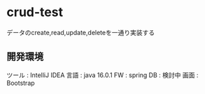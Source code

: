 # crud-test
データのcreate,read,update,deleteを一通り実装する


## 開発環境
ツール : IntelliJ IDEA
言語 : java 16.0.1
FW : spring
DB : 検討中
画面 : Bootstrap

## 
